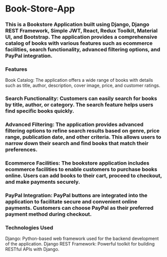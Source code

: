 # Book-Store-App
###  This is a Bookstore Application built using Django, Django REST Framework, Simple JWT, React, Redux Toolkit, Material UI, and Bootstrap. The application provides a comprehensive catalog of books with various features such as ecommerce facilities, search functionality, advanced filtering options, and PayPal integration.

###  Features
Book Catalog: The application offers a wide range of books with details such as title, author, description, cover image, price, and customer ratings.

###  Search Functionality: Customers can easily search for books by title, author, or category. The search feature helps users find specific books quickly.

###  Advanced Filtering: The application provides advanced filtering options to refine search results based on genre, price range, publication date, and other criteria. This allows users to narrow down their search and find books that match their preferences.

###  Ecommerce Facilities: The bookstore application includes ecommerce facilities to enable customers to purchase books online. Users can add books to their cart, proceed to checkout, and make payments securely.

###  PayPal Integration: PayPal buttons are integrated into the application to facilitate secure and convenient online payments. Customers can choose PayPal as their preferred payment method during checkout.

###  Technologies Used
Django: Python-based web framework used for the backend development of the application.
Django REST Framework: Powerful toolkit for building RESTful APIs with Django.
